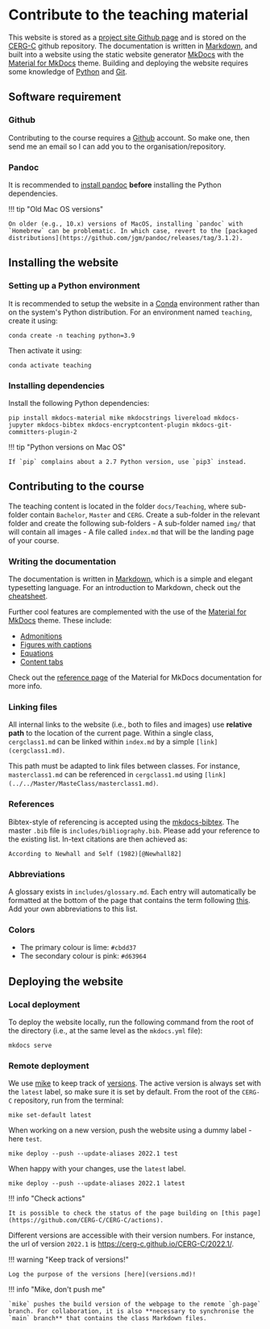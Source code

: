 # Contribute to the teaching material

This website is stored as a [project site Github page](https://pages.github.com) and is stored on the [CERG-C](https://github.com/CERG-C/CERG-C) github repository. The documentation is written in [Markdown](https://www.markdownguide.org), and built into a website using the static website generator [MkDocs](https://www.mkdocs.org) with the [Material for MkDocs](https://squidfunk.github.io/mkdocs-material/) theme. Building and deploying the website requires some knowledge of [Python](https://www.python.org) and [Git](https://git-scm.com).

## Software requirement

### Github 

Contributing to the course requires a [Github](https://github.com) account. So make one, then send me an email so I can add you to the organisation/repository.

### Pandoc 

It is recommended to [install pandoc](https://pandoc.org) **before** installing the Python dependencies. 

!!! tip "Old Mac OS versions"

    On older (e.g., 10.x) versions of MacOS, installing `pandoc` with `Homebrew` can be problematic. In which case, revert to the [packaged distributions](https://github.com/jgm/pandoc/releases/tag/3.1.2). 


## Installing the website

### Setting up a Python environment 

It is recommended to setup the website in a [Conda](https://docs.conda.io/projects/conda/en/latest/index.html) environment rather than on the system's Python distribution. For an environment named `teaching`, create it using:

```
conda create -n teaching python=3.9
```

Then activate it using:

```
conda activate teaching 
```

### Installing dependencies

Install the following Python dependencies:

```
pip install mkdocs-material mike mkdocstrings livereload mkdocs-jupyter mkdocs-bibtex mkdocs-encryptcontent-plugin mkdocs-git-committers-plugin-2
```

!!! tip "Python versions on Mac OS"

    If `pip` complains about a 2.7 Python version, use `pip3` instead.

<!-- mkpdfs-mkdocs
pip install weasyprint==52.5
pip install mkdocs-encryptcontent-plugin
pip install mike -->

## Contributing to the course

The teaching content is located in the folder `docs/Teaching`, where sub-folder contain `Bachelor`, `Master` and `CERG`. Create a sub-folder in the relevant folder and create the following sub-folders
    - A sub-folder named `img/` that will contain all images
    - A file called `index.md` that will be the landing page of your course.



### Writing the documentation

The documentation is written in [Markdown](https://www.markdownguide.org), which is a simple and elegant typesetting language. For an introduction to Markdown, check out the [cheatsheet](https://www.markdownguide.org/cheat-sheet/).

Further cool features are complemented with the use of the [Material for MkDocs](https://squidfunk.github.io/mkdocs-material/) theme. These include:

- [Admonitions](https://squidfunk.github.io/mkdocs-material/reference/images/#usage)
- [Figures with captions](https://squidfunk.github.io/mkdocs-material/reference/images/#usage)
- [Equations](https://squidfunk.github.io/mkdocs-material/reference/mathjax/#usage)
- [Content tabs](https://squidfunk.github.io/mkdocs-material/reference/content-tabs/#usage)

Check out the [reference page](https://squidfunk.github.io/mkdocs-material/reference/) of the Material for MkDocs documentation for more info.

### Linking files

All internal links to the website (i.e., both to files and images) use **relative path** to the location of the current page. Within a single class, `cergclass1.md` can be linked within `index.md` by a simple `[link](cergclass1.md)`. 

This path must be adapted to link files between classes. For instance, `masterclass1.md` can be referenced in `cergclass1.md` using `[link](../../Master/MasteClass/masterclass1.md)`.


### References

Bibtex-style of referencing is accepted using the [mkdocs-bibtex](https://github.com/shyamd/mkdocs-bibtex). The master `.bib` file is `includes/bibliography.bib`. Please add your reference to the existing list. In-text citations are then achieved as:

``` pango
According to Newhall and Self (1982)[@Newhall82]
```

### Abbreviations    

A glossary exists in `includes/glossary.md`. Each entry will automatically be formatted at the bottom of the page that contains the term following [this](https://squidfunk.github.io/mkdocs-material/reference/tooltips/#adding-abbreviations). Add your own abbreviations to this list. 

### Colors 

- The primary colour is lime: `#cbdd37`
- The secondary colour is pink: `#d63964`



## Deploying the website

### Local deployment

To deploy the website locally, run the following command from the root of the directory (i.e., at the same level as the `mkdocs.yml` file):

```
mkdocs serve
```

### Remote deployment

We use [mike](https://github.com/jimporter/mike) to keep track of [versions](versions.md). The active version is always set with the `latest` label, so make sure it is set by default. From the root of the `CERG-C` repository, run from the terminal:

```
mike set-default latest
```

When working on a new version, push the website using a dummy label - here `test`.

```
mike deploy --push --update-aliases 2022.1 test
```

When happy with your changes, use the `latest` label.

```
mike deploy --push --update-aliases 2022.1 latest
```

!!! info "Check actions"

    It is possible to check the status of the page building on [this page](https://github.com/CERG-C/CERG-C/actions).

Different versions are accessible with their version numbers. For instance, the url of version `2022.1` is https://cerg-c.github.io/CERG-C/2022.1/. 

!!! warning "Keep track of versions!"

    Log the purpose of the versions [here](versions.md)!

!!! info "Mike, don't push me"

    `mike` pushes the build version of the webpage to the remote `gh-page` branch. For collaboration, it is also **necessary to synchronise the `main` branch** that contains the class Markdown files.


<!-- ### Old website version

The website was initially stored as an [organisation site Github page](https://pages.github.com) in the repo [CERG-C.github.io](https://github.com/CERG-C/CERG-C.github.io), for which deployment was done with:

```
mkdocs gh-deploy --force --remote-branch main --config-file mkdocs.yml
``` -->

<!-- ### Checklist before deploying -->